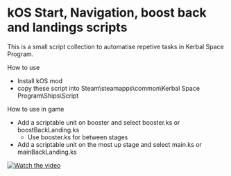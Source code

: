 # kOS Start, Navigation, boost back and landings scripts

This is a small script collection to automatise repetive tasks in Kerbal Space Program.

How to use
* Install kOS mod
* copy these script into Steam\steamapps\common\Kerbal Space Program\Ships\Script

How to use in game
* Add a scriptable unit on booster and select booster.ks or boostBackLanding.ks
    * Use booster.ks for between stages
* Add a scriptable unit on the most up stage and select main.ks or mainBackLanding.ks 


[![Watch the video](https://img.youtube.com/vi/GApod0AL3mQ/hqdefault.jpg)](https://www.youtube.com/watch?v=GApod0AL3mQ)
